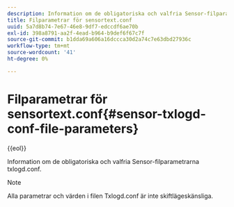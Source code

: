 ```yaml
---
description: Information om de obligatoriska och valfria Sensor-filparametrarna txlogd.conf.
title: Filparametrar för sensortext.conf
uuid: 5a7d8b74-7e67-46e8-9df7-edccdf6ae70b
exl-id: 398a8791-aa2f-4ead-b964-b9def6f67c7f
source-git-commit: b1dda69a606a16dccca30d2a74c7e63dbd27936c
workflow-type: tm+mt
source-wordcount: '41'
ht-degree: 0%

---
```


# Filparametrar för sensortext.conf{#sensor-txlogd-conf-file-parameters}

{{eol}}

Information om de obligatoriska och valfria Sensor-filparametrarna txlogd.conf.

>[!NOTE]
>
>Alla parametrar och värden i filen Txlogd.conf är inte skiftlägeskänsliga.
